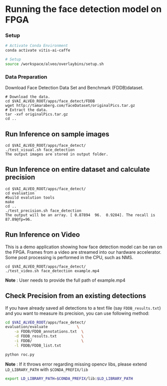 # Running the face detection model on FPGA 

### Setup
```sh
# Activate Conda Environment
conda activate vitis-ai-caffe 
```
```sh
# Setup
source /workspace/alveo/overlaybins/setup.sh
```

### Data Preparation

Download Face Detection Data Set and Benchmark (FDDB)dataset. 
```
# Download the data.
cd $VAI_ALVEO_ROOT/apps/face_detect/FDDB
wget http://tamaraberg.com/faceDataset/originalPics.tar.gz
# Extract the data.
tar -xvf originalPics.tar.gz
cd ..
```

## Run Inference on sample images
```
cd $VAI_ALVEO_ROOT/apps/face_detect/
./test_visual.sh face_detection 
The output images are stored in output folder.
```
## Run Inference on entire dataset and calculate precision

```
cd $VAI_ALVEO_ROOT/apps/face_detect/
cd evaluation
#build evalution tools
make
cd ..
./test_precision.sh face_detection 
The output will be an array. [ 0.87894  96.  0.9284]. The recall is 87.89@fp=96.
```

## Run Inference on Video
This is a demo application showing how face detection model can be ran on the FPGA. Frames from a video are streamed into our hardware accelerator. Some post processing is performed in the CPU, such as NMS.   

```
cd $VAI_ALVEO_ROOT/apps/face_detect/
./test_video.sh face_detection example.mp4
```
**Note** : User needs to provide the full path of example.mp4


## Check Precision from an existing detections
If you have already saved all detections to a text file (say `FDDB_results.txt`) and you want to measure its precision, you can use following method:

``` sh
cd $VAI_ALVEO_ROOT/apps/face_detect/
evaluation/evaluate             \
    -a FDDB/FDDB_annotations.txt  \
    -d FDDB_results.txt           \
    -i FDDB/                      \
    -l FDDB/FDDB_list.txt         

python roc.py
```

**Note** : If it throws error regarding missing opencv libs, please extend `LD_LIBRARY_PATH` with `$CONDA_PREFIX/lib`
```sh
export LD_LIBRARY_PATH=$CONDA_PREFIX/lib:$LD_LIBRARY_PATH
```
